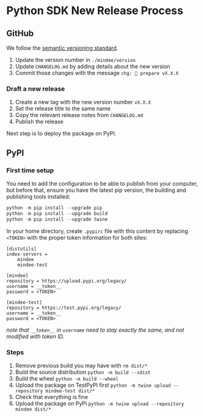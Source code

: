 # Python SDK New Release Process

## GitHub

We follow the [semantic versioning standard](https://semver.org).

1. Update the version number in `./mindee/version`
2. Update `CHANGELOG.md` by adding details about the new version
3. Commit those changes with the message `chg: 🔖 prepare vX.X.X`

### Draft a new release

1. Create a new tag with the new version number `vX.X.X`
2. Set the release title to the same name
3. Copy the relevant release notes from `CHANGELOG.md`
4. Publish the release

Next step is to deploy the package on PyPI.

## PyPI

### First time setup

You need to add the configuration to be able to publish from your computer, but before that, ensure you have the latest pip version, the building and publishing tools installed:

```python
python -m pip install --upgrade pip
python -m pip install --upgrade build
python -m pip install --upgrade twine
```

In your home directory, create `.pypirc` file with this content by replacing `<TOKEN>` with the proper token information for both sites:

```text
[distutils]
index-servers =
    mindee
    mindee-test

[mindee]
repository = https://upload.pypi.org/legacy/
username = __token__
password = <TOKEN>

[mindee-test]
repository = https://test.pypi.org/legacy/
username = __token__
password = <TOKEN>
```

_note that `__token__` in `username` need to stay exactly the same, and not modified with token ID._

### Steps

1. Remove previous build you may have with `rm dist/*`
2. Build the source distribution `python -m build --sdist`
3. Build the wheel `python -m build --wheel`
4. Upload the package on TestPyPI first `python -m twine upload --repository mindee-test dist/*`
5. Check that everything is fine
6. Upload the package on PyPi `python -m twine upload --repository mindee dist/*`
